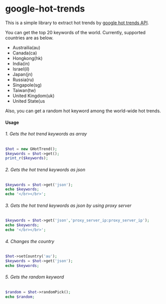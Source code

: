 google-hot-trends
=================

This is a simple library to extract hot trends by [google hot trends API](http://trends.google.com/).

You can get the top 20 keywords of the world. Currently, supported countries are as below.
+ Austrailia(au)
+ Canada(ca)
+ Hongkong(hk)
+ India(in)
+ Israel(il)
+ Japan(jn)
+ Russia(ru)
+ Singapole(sg)
+ Taiwan(tw)
+ United Kingdom(uk)
+ United State(us

Also, you can get a random hot keyword among the world-wide hot trends.

#### Usage
###### 1. Gets the hot trend keywords as array
```php
$hot = new GHotTrend();
$keywords = $hot->get();
print_r($keywords);
```
###### 2. Gets the hot trend keywords as json
```php
$keywords = $hot->get('json');
echo $keywords;
echo '</br></br>';
```
###### 3. Gets the hot trend keywords as json by using proxy server
```php
$keywords = $hot->get('json','proxy_server_ip:proxy_server_ip');
echo $keywords;
echo '</br></br>';
```
###### 4. Changes the country
```php
$hot->setCountry('au');
$keywords = $hot->get('json');
echo $keywords;
```
###### 5. Gets the random keyword
```php
$random = $hot->randomPick();
echo $random;
```
